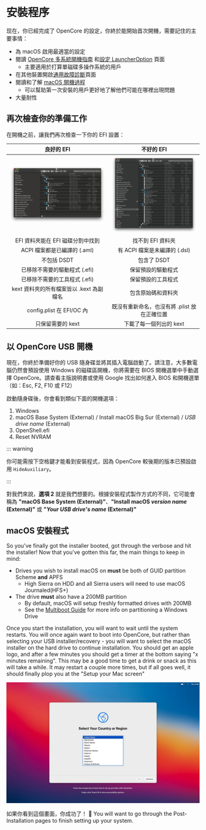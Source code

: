 # 安裝程序

现在，你已經完成了 OpenCore 的設定，你終於能開始首次開機，需要記住的主要事情：

* 為 macOS 啟用最適當的設定
* 閱讀 [OpenCore 多系統開機指南](https://dortania.github.io/OpenCore-Multiboot/) 和[設定 LauncherOption](https://dortania.github.io/OpenCore-Post-Install/multiboot/bootstrap) 頁面
  * 主要適用於打算單磁碟多操作系統的用戶
* 在其他裝置開啟[通用故障診斷](../troubleshooting/troubleshooting.md)頁面
* 閱讀和了解 [macOS 開機過程](../troubleshooting/boot.md)
  * 可以幫助第一次安裝的用戶更好地了解他們可能在哪裡出現問題
* 大量耐性

## 再次檢查你的準備工作

在開機之前，讓我們再次檢查一下你的 EFI 設置：

良好的 EFI          |  不好的 EFI
:-------------------------:|:-------------------------:
![](../images/installation/install-md/good-efi.png)  |  ![](../images/installation/install-md/bad-efi.png)
EFI 資料夾能在 EFI 磁碟分割中找到 | 找不到 EFI 資料夾
ACPI 檔案都是已編譯的 (.aml) | 有 ACPI 檔案是未編譯的 (.dsl)
不包括 DSDT | 包含了 DSDT
已移除不需要的驅動程式 (.efi) | 保留預設的驅動程式
已移除不需要的工具程式 (.efi) | 保留預設的工具程式
kext 資料夾的所有檔案皆以 .kext 為副檔名 | 包含原始碼和資料夾
config.plist 在 EFI/OC 內 | 既沒有重新命名，也沒有將 .plist 放在正確位置
只保留需要的 kext | 下載了每一個列出的 kext

## 以 OpenCore USB 開機

現在，你終於準備好你的 USB 隨身碟並將其插入電腦啟動了。請注意，大多數電腦仍然會預設使用 Windows 的磁碟區開機，你將需要在 BIOS 開機選單中手動選擇 OpenCore。請查看主版說明書或使用 Google 找出如何進入 BIOS 和開機選單（如：Esc, F2, F10 或 F12）

啟動隨身碟後，你會看到類似下面的開機選項：

1. Windows
2. macOS Base System (External) / Install macOS Big Sur (External) / *USB drive name* (External)
3. OpenShell.efi
4. Reset NVRAM

::: warning

你可能需按下空格鍵才能看到安裝程式，因為 OpenCore 較後期的版本已預設啟用 `HideAuxiliary`。

:::

對我們來說，**選項 2** 就是我們想要的。根據安裝程式製作方式的不同，它可能會稱為 **"macOS Base System (External)"**、**"Install macOS *version name* (External)"** 或 **"*Your USB drive's name* (External)"**

## macOS 安裝程式

So you've finally got the installer booted, got through the verbose and hit the installer! Now that you've gotten this far,  the main things to keep in mind:

* Drives you wish to install macOS on **must** be both of GUID partition Scheme **and** APFS
  * High Sierra on HDD and all Sierra users will need to use macOS Journaled(HFS+)
* The drive **must** also have a 200MB partition
  * By default, macOS will setup freshly formatted drives with 200MB
  * See the [Multiboot Guide](https://dortania.github.io/OpenCore-Multiboot/) for more info on partitioning a Windows Drive

Once you start the installation, you will want to wait until the system restarts. You will once again want to boot into OpenCore, but rather than selecting your USB installer/recovery - you will want to select the macOS installer on the hard drive to continue installation. You should get an apple logo, and after a few minutes you should get a timer at the bottom saying "x minutes remaining". This may be a good time to get a drink or snack as this will take a while. It may restart a couple more times, but if all goes well, it should finally plop you at the "Setup your Mac screen"

![](../images/installation/install-md/setup-your-mac.png)

如果你看到這個畫面，你成功了！ 🎉
You will want to go through the Post-Installation pages to finish setting up your system.
